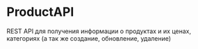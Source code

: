# ProductAPI
REST API для получения информации о продуктах и их ценах, категориях (а так же создание, обновление, удаление)
